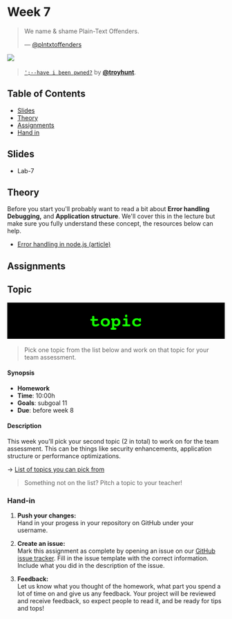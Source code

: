 # Week 7

> We name & shame Plain-Text Offenders.
>
> — [@plntxtoffenders][quote-author]

[![][inspiration-cover]][inspiration-link]

> [`';--have i been pwned?`][inspiration-link] by
> [**@troyhunt**][inspiration-author].


## Table of Contents

*  [Slides](#slides)
*  [Theory](#theory)
*  [Assignments](#assignments)
*  [Hand in](#hand-in)

## Slides
* Lab-7

## Theory

Before you start you'll probably want to read a bit about **Error handling** **Debugging,** and **Application structure**. We'll cover this in the lecture but make sure you fully understand these concept, the resources below can help.

*  [Error handling in node.js (article)](https://nodejs.dev/error-handling-in-nodejs)

## Assignments

## Topic

![Topic banner](/assets/banners/topic.jpg)

> Pick one topic from the list below and work on that topic for your team assessment.

#### Synopsis

*   **Homework**
*   **Time**: 10:00h
*   **Goals**: subgoal 11
*   **Due**: before week 8

#### Description
This week you'll pick your second topic (2 in total) to work on for the team assessment. This can be things like security enhancements, application structure or performance optimizations.

→ [List of topics you can pick from][topics]

> Something not on the list? Pitch a topic to your teacher!

### Hand-in

1. **Push your changes:**  
Hand in your progess in your repository on GitHub under your username.

1. **Create an issue:**  
Mark this assignment as complete by opening an issue on our [GitHub issue tracker][issues]. Fill in the issue template with the correct information. Include what you did in the description of the issue.

1. **Feedback:**  
Let us know what you thought of the homework, what part you spend a lot of time on and give us any feedback. Your project will be reviewed and receive feedback, so expect people to read it, and be ready for tips and tops!

[quote-author]: https://twitter.com/plntxtoffenders?lang=en
[inspiration-cover]: /assets/images/pwned.png
[inspiration-link]: https://haveibeenpwned.com/About
[inspiration-author]: https://twitter.com/troyhunt

[pug]: https://pugjs.org/api/getting-started.html
[ejs]: https://ejs.co/
[handlebars]: https://handlebarsjs.com/
[guide]: https://expressjs.com/en/guide/routing.html
[workshopper]: https://github.com/azat-co/expressworks
[query]: https://www.youtube.com/watch?v=zDovsTG2a7g
[template]: https://expressjs.com/en/guide/using-template-engines.html
[issues]: https://github.com/cmda-bt/be-course-18-19/issues/new/choose

[body]: https://www.npmjs.com/package/body-parser
[multer]: https://www.npmjs.com/package/multer#readme
[drawings]: https://docs.google.com/drawings
[session]: https://github.com/expressjs/session
[topics]: https://dlo.mijnhva.nl/d2l/le/content/32096/viewContent/251675/View
